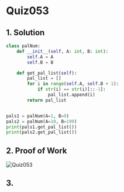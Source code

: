 # Quiz053

## 1. Solution
```.py
class palNum:
    def __init__(self, A: int, B: int):
        self.A = A
        self.B = B

    def get_pal_list(self):
        pal_list = []
        for i in range(self.A, self.B + 1):
            if str(i) == str(i)[::-1]:
                pal_list.append(i)
        return pal_list


pals1 = palNum(A=1, B=9)
pals2 = palNum(A=10, B=199)
print(pals1.get_pal_list())
print(pals2.get_pal_list())

```
## 2. Proof of Work
![Quiz053](https://github.com/AntGra25/unit4-CS24/assets/142757981/033d6f5f-0064-448c-ab41-b160d727e6c5)

## 3. 

